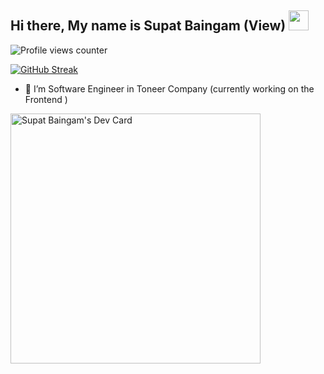 ## Hi there,  My name is Supat Baingam (View)  <img src="https://media.giphy.com/media/ggRRQe8moeCp0hNb6z/giphy.gif" width="32px">

![Profile views counter](https://gpvc.arturio.dev/Spdevelop)

[![GitHub Streak](http://github-readme-streak-stats.herokuapp.com?user=spdevelop&theme=dark&date_format=M%20j%5B%2C%20Y%5D)](https://git.io/streak-stats)


- 🔭 I’m Software Engineer in  Toneer Company (currently working on the Frontend )

<a href="https://app.daily.dev/spdev"><img src="https://api.daily.dev/devcards/e4a78693cb33445aacfb4804ad35541e.png?r=6wa" width="400" alt="Supat Baingam's Dev Card"/></a>
